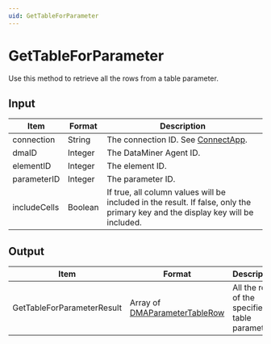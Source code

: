 ```yaml
---
uid: GetTableForParameter
---
```


# GetTableForParameter

Use this method to retrieve all the rows from a table parameter.

## Input

| Item | Format | Description |
|--|--|--|
| connection   | String | The connection ID. See [ConnectApp](xref:ConnectApp). |
| dmaID        | Integer | The DataMiner Agent ID. |
| elementID    | Integer | The element ID. |
| parameterID  | Integer | The parameter ID. |
| includeCells | Boolean | If true, all column values will be included in the result. If false, only the primary key and the display key will be included. |

## Output

| Item | Format | Description |
|--|--|--|
| GetTableForParameterResult | Array of [DMAParameterTableRow](xref:DMAParameterTableRow) | All the rows of the specified table parameter. |
